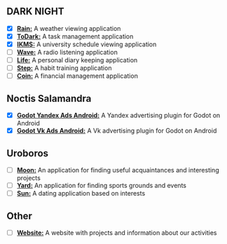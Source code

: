 ## DARK NIGHT

- [x] **[Rain:](Projects/DARK%20NIGHT/Rain.md)** A weather viewing application
- [x] **[ToDark:](Projects/DARK%20NIGHT/ToDark.md)** A task management application
- [x] **[IKMS:](Projects/DARK%20NIGHT/IKMS.md)** A university schedule viewing application
- [ ] **[Wave:](Projects/DARK%20NIGHT/Wave.md)** A radio listening application
- [ ] **[Life:](Projects/DARK%20NIGHT/Life.md)** A personal diary keeping application
- [ ] **[Step:](Projects/DARK%20NIGHT/Step.md)** A habit training application
- [ ] **[Coin:](Projects/DARK%20NIGHT/Coin.md)** A financial management application

## Noctis Salamandra

- [x] **[Godot Yandex Ads Android:](Projects/Noctis%20Salamandra/Godot%20Yandex%20Ads%20Android.md)** A Yandex advertising plugin for Godot on Android
- [x] **[Godot Vk Ads Android:](Projects/Noctis%20Salamandra/Godot%20Vk%20Ads%20Android.md)** A Vk advertising plugin for Godot on Android

## Uroboros

- [ ] **[Moon:](Projects/Uroboros/Moon.md)** An application for finding useful acquaintances and interesting projects
- [ ] **[Yard:](Projects/Uroboros/Yard.md)** An application for finding sports grounds and events
- [ ] **[Sun:](Projects/Uroboros/Sun.md)** A dating application based on interests

## Other

- [ ] **[Website:](Projects/Other/Website.md)** A website with projects and information about our activities

